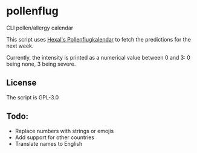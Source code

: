 # pollenflug
CLI pollen/allergy calendar

This script uses [Hexal's Pollenflugkalendar](https://allergie.hexal.de/pollenflug/vorhersage/) to fetch the predictions for the next week.

Currently, the intensity is printed as a numerical value between 0 and 3: 0 being none, 3 being severe.

## License

The script is GPL-3.0

## Todo:
* Replace numbers with strings or emojis
* Add support for other countries
* Translate names to English
